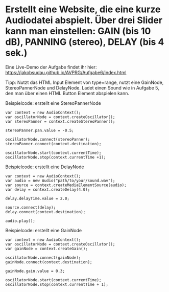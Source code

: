 # Erstellt eine Website, die eine kurze Audiodatei abspielt. Über drei Slider kann man einstellen: GAIN (bis 10 dB), PANNING (stereo), DELAY (bis 4 sek.)

Eine Live-Demo der Aufgabe findet ihr hier: https://jakobsudau.github.io/AVPRG/Aufgabe6/index.html

Tipp: Nutzt das HTML Input Element von type=range, nutzt eine GainNode, StereoPannerNode und DelayNode. Ladet einen Sound wie in Aufgabe 5, den man über einen HTML Button Element abspielen kann.

Beispielcode: erstellt eine StereoPannerNode
```
var context = new AudioContext();
var oscillatorNode = context.createOscillator();
var stereoPanner = context.createStereoPanner();

stereoPanner.pan.value = -0.5;

oscillatorNode.connect(stereoPanner);
stereoPanner.connect(context.destination);

oscillatorNode.start(context.currentTime);
oscillatorNode.stop(context.currentTime +1);
```

Beispielcode: erstellt eine DelayNode
```
var context = new AudioContext();
var audio = new Audio("path/to/your/sound.wav");
var source = context.createMediaElementSource(audio);
var delay = context.createDelay(4.0);

delay.delayTime.value = 2.0;

source.connect(delay);
delay.connect(context.destination);

audio.play();
```

Beispielcode: erstellt eine GainNode
```
var context = new AudioContext();
var oscillatorNode = context.createOscillator();
var gainNode = context.createGain();

oscillatorNode.connect(gainNode);
gainNode.connect(context.destination);

gainNode.gain.value = 0.3;
            
oscillatorNode.start(context.currentTime);
oscillatorNode.stop(context.currentTime + 1);